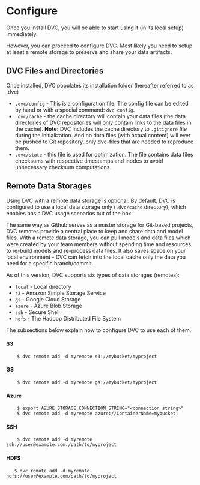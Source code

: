 # Configure

Once you install DVC, you will be able to start using it (in its local setup)
immediately.

However, you can proceed to configure DVC. Most likely you need to setup at
least a remote storage to preserve and share your data artifacts.


## DVC Files and Directories

Once installed, DVC populates its installation folder (hereafter referred to
as .dvc)

* `.dvc/config` - This is a configuration file.
  The config file can be edited by hand or with a special command: `dvc config`.
* `.dvc/cache` - the cache directory will contain your data files (the data
  directories of DVC repositories will only contain links to the data files
  in the cache).
  **Note:** DVC includes the cache directory to `.gitignore` file during the
  initialization. And no data files (with actual content) will ever be pushed to
  Git repository, only dvc-files that are needed to reproduce them.
* `.dvc/state` - this file is used for optimization. The file contains data
  files checksums with respective timestamps and inodes to avoid unnecessary
  checksum computations.


## Remote Data Storages

Using DVC with a remote data storage is optional. By default, DVC is
configured to use a local data storage only (`.dvc/cache` directory), which
enables basic DVC usage scenarios out of the box.

The same way as Github serves as a master storage for Git-based projects, DVC
remotes provide a central place to keep and share data and model files. With a
remote data storage, you can pull models and data files which were created by
your team members without spending time and resources to re-build models and
re-process data files. It also saves space on your local environment - DVC can
fetch into the local cache only the data you need for a specific branch/commit.

As of this version, DVC supports six types of data storages (remotes):

* `local` - Local directory
* `s3` - Amazon Simple Storage Service
* `gs` - Google Cloud Storage
* `azure` - Azure Blob Storage
* `ssh` - Secure Shell
* `hdfs` - The Hadoop Distributed File System

The subsections below explain how to configure DVC to use each of them.


#### S3

```dvc
    $ dvc remote add -d myremote s3://mybucket/myproject
```

#### GS

```dvc
    $ dvc remote add -d myremote gs://mybucket/myproject
```

#### Azure

```dvc
    $ export AZURE_STORAGE_CONNECTION_STRING="<connection string>"
    $ dvc remote add -d myremote azure://ContainerName=mybucket;
```

#### SSH

```dvc
    $ dvc remote add -d myremote ssh://user@example.com:/path/to/myproject
```

#### HDFS

```dvc
   $ dvc remote add -d myremote hdfs://user@example.com/path/to/myproject
```
